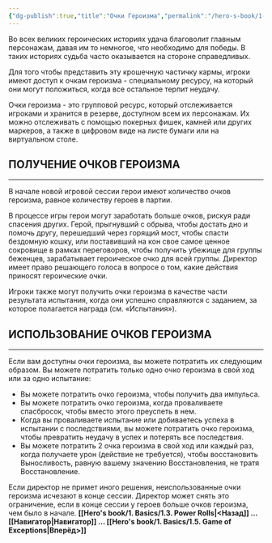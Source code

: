 ```yaml
---
{"dg-publish":true,"title":"Очки Героизма","permalink":"/hero-s-book/1-basics/1-4-hero-tokens/","dgPassFrontmatter":true}
---
```


Во всех великих героических историях удача благоволит главным персонажам, давая им то немногое, что необходимо для победы. В таких историях судьба часто оказывается на стороне справедливых.

Для того чтобы представить эту крошечную частичку кармы, игроки имеют доступ к очкам героизма - специальному ресурсу, на который они могут положиться, когда все остальное терпит неудачу.

Очки героизма - это групповой ресурс, который отслеживается игроками и хранится в резерве, доступном всем их персонажам. Их можно отслеживать с помощью покерных фишек, камней или других маркеров, а также в цифровом виде на листе бумаги или на виртуальном столе.

## ПОЛУЧЕНИЕ ОЧКОВ ГЕРОИЗМА
---
В начале новой игровой сессии герои имеют количество очков героизма, равное количеству героев в партии.

В процессе игры герои могут заработать больше очков, рискуя ради спасения других. Герой, прыгнувший с обрыва, чтобы достать дно и помочь другу, перешедший через горящий мост, чтобы спасти бездомную кошку, или поставивший на кон свое самое ценное сокровище в рамках переговоров, чтобы получить убежище для группы беженцев, зарабатывает героическое очко для всей группы. Директор имеет право решающего голоса в вопросе о том, какие действия приносят героические очки.

Игроки также могут получить очки героизма в качестве части результата испытания, когда они успешно справляются с заданием, за которое полагается награда (см. «Испытания»).

## ИСПОЛЬЗОВАНИЕ ОЧКОВ ГЕРОИЗМА
---
Если вам доступны очки героизма, вы можете потратить их следующим образом. Вы можете потратить только одно очко героизма в свой ход или за одно испытание:

- Вы можете потратить очко героизма, чтобы получить два импульса.
- Вы можете потратить очко героизма, когда проваливаете спасбросок, чтобы вместо этого преуспеть в нем.
- Когда вы проваливаете испытание или добиваетесь успеха в испытании с последствиями, вы можете потратить очко героизма, чтобы превратить неудачу в успех и потерять все последствия.
- Вы можете потратить 2 очка героизма в свой ход или каждый раз, когда получаете урон (действие не требуется), чтобы восстановить Выносливость, равную вашему значению Восстановления, не тратя Восстановление.

Если директор не примет иного решения, неиспользованные очки героизма исчезают в конце сессии. Директор может снять это ограничение, если в конце сессии у героев больше очков героизма, чем было в начале.
**[[Hero's book/1. Basics/1.3. Power Rolls\|<Назад]] ... [[Навигатор\|Навигатор]] ... [[Hero's book/1. Basics/1.5. Game of Exceptions\|Вперёд>]]**